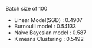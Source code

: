 Batch size of 100
<ul>
  <li>Linear Model(SGD) :  0.4907</li>
  <li>Burnoulli model : 0.54133</li>
  <li>Naive Bayesian model : 0.587</li>
  <li>K means Clustering : 0.5492</li>
</ul>
